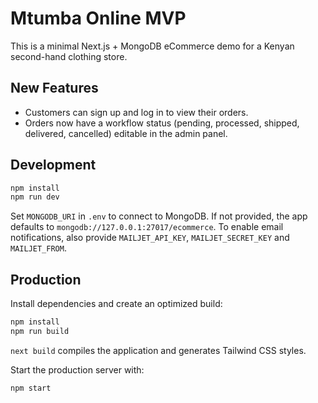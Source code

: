 # Mtumba Online MVP

This is a minimal Next.js + MongoDB eCommerce demo for a Kenyan second-hand clothing store.

## New Features

- Customers can sign up and log in to view their orders.
- Orders now have a workflow status (pending, processed, shipped, delivered, cancelled) editable in the admin panel.

## Development

```bash
npm install
npm run dev
```

Set `MONGODB_URI` in `.env` to connect to MongoDB. If not provided, the app
defaults to `mongodb://127.0.0.1:27017/ecommerce`. To enable email
notifications, also provide `MAILJET_API_KEY`, `MAILJET_SECRET_KEY` and
`MAILJET_FROM`.

## Production

Install dependencies and create an optimized build:

```bash
npm install
npm run build
```

`next build` compiles the application and generates Tailwind CSS styles.

Start the production server with:

```bash
npm start
```
